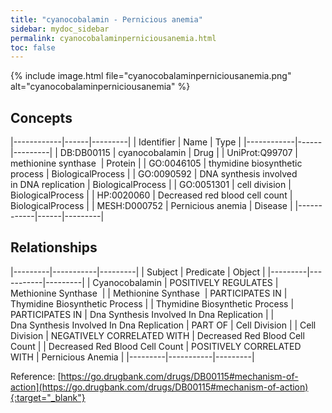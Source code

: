 ```yaml
---
title: "cyanocobalamin - Pernicious anemia"
sidebar: mydoc_sidebar
permalink: cyanocobalaminperniciousanemia.html
toc: false 
---
```


{% include image.html file="cyanocobalaminperniciousanemia.png" alt="cyanocobalaminperniciousanemia" %}

## Concepts

|------------|------|---------|
| Identifier | Name | Type    |
|------------|------|---------|
| DB:DB00115 | cyanocobalamin | Drug |
| UniProt:Q99707 | methionine synthase  | Protein |
| GO:0046105 | thymidine biosynthetic process | BiologicalProcess |
| GO:0090592 | DNA synthesis involved in DNA replication | BiologicalProcess |
| GO:0051301 | cell division | BiologicalProcess |
| HP:0020060 | Decreased red blood cell count | BiologicalProcess |
| MESH:D000752 | Pernicious anemia | Disease |
|------------|------|---------|

## Relationships

|---------|-----------|---------|
| Subject | Predicate | Object  |
|---------|-----------|---------|
| Cyanocobalamin | POSITIVELY REGULATES | Methionine Synthase  |
| Methionine Synthase  | PARTICIPATES IN | Thymidine Biosynthetic Process |
| Thymidine Biosynthetic Process | PARTICIPATES IN | Dna Synthesis Involved In Dna Replication |
| Dna Synthesis Involved In Dna Replication | PART OF | Cell Division |
| Cell Division | NEGATIVELY CORRELATED WITH | Decreased Red Blood Cell Count |
| Decreased Red Blood Cell Count | POSITIVELY CORRELATED WITH | Pernicious Anemia |
|---------|-----------|---------|

Reference: [https://go.drugbank.com/drugs/DB00115#mechanism-of-action](https://go.drugbank.com/drugs/DB00115#mechanism-of-action){:target="_blank"}